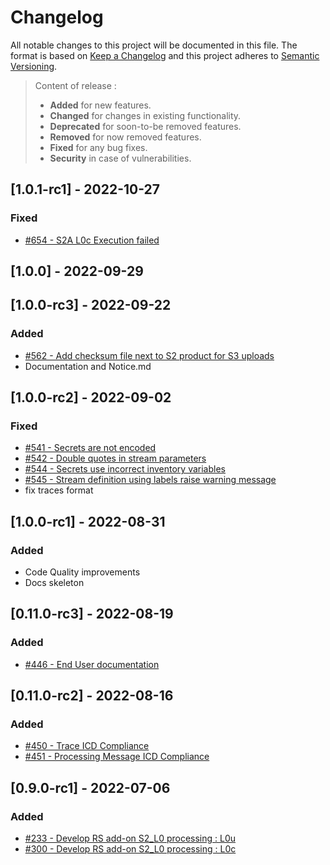 # Changelog

All notable changes to this project will be documented in this file.
The format is based on [Keep a Changelog](https://keepachangelog.com/en/1.0.0/) and this project adheres to [Semantic Versioning](https://semver.org/spec/v2.0.0.html).
> Content of release :
> - **Added** for new features.
> - **Changed** for changes in existing functionality.
> - **Deprecated** for soon-to-be removed features.
> - **Removed** for now removed features.
> - **Fixed** for any bug fixes.
> - **Security** in case of vulnerabilities.

## [1.0.1-rc1] - 2022-10-27

### Fixed

- [#654 - S2A L0c Execution failed](https://github.com/COPRS/rs-issues/issues/654)

## [1.0.0] - 2022-09-29

## [1.0.0-rc3] - 2022-09-22

### Added

- [#562 - Add checksum file next to S2 product for S3 uploads](https://github.com/COPRS/rs-issues/issues/562)
- Documentation and Notice.md

## [1.0.0-rc2] - 2022-09-02

### Fixed

- [#541 - Secrets are not encoded](https://github.com/COPRS/rs-issues/issues/541)
- [#542 - Double quotes in stream parameters](https://github.com/COPRS/rs-issues/issues/542)
- [#544 - Secrets use incorrect inventory variables](https://github.com/COPRS/rs-issues/issues/544)
- [#545 - Stream definition using labels raise warning message](https://github.com/COPRS/rs-issues/issues/545)
- fix traces format

## [1.0.0-rc1] - 2022-08-31

### Added

- Code Quality improvements
- Docs skeleton

## [0.11.0-rc3] - 2022-08-19

### Added

- [#446 - End User documentation](https://github.com/COPRS/rs-issues/issues/446)

## [0.11.0-rc2] - 2022-08-16

### Added

- [#450 - Trace ICD Compliance](https://github.com/COPRS/rs-issues/issues/450)
- [#451 - Processing Message ICD Compliance](https://github.com/COPRS/rs-issues/issues/451)

## [0.9.0-rc1] - 2022-07-06

### Added

- [#233 - Develop RS add-on S2_L0 processing : L0u](https://github.com/COPRS/rs-issues/issues/233)
- [#300 - Develop RS add-on S2_L0 processing : L0c](https://github.com/COPRS/rs-issues/issues/300)

